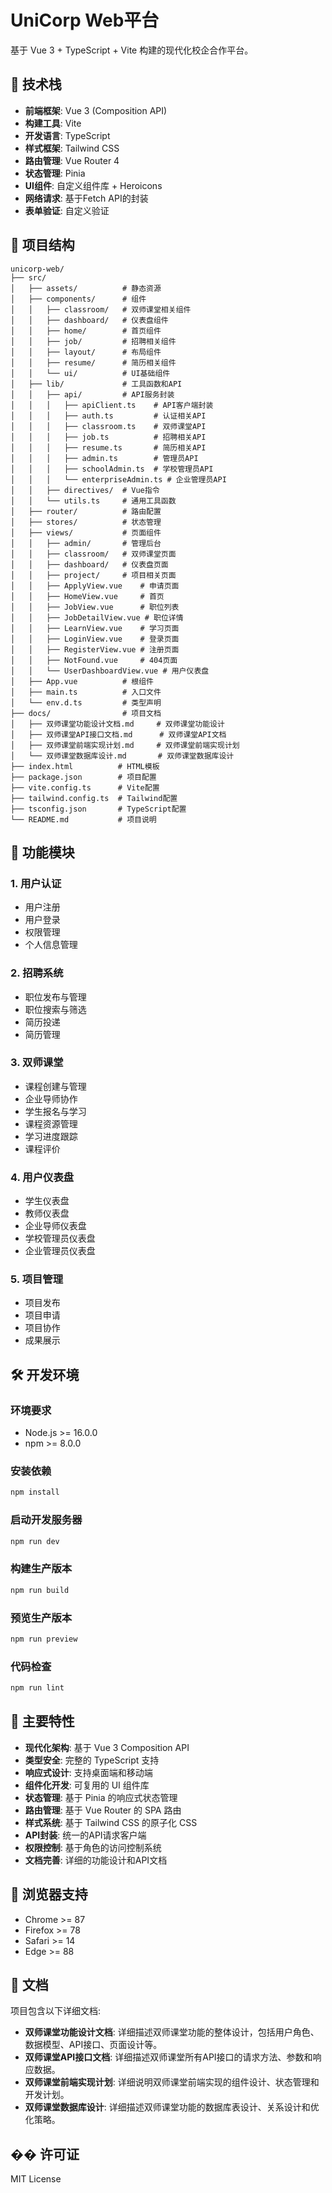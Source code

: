 # UniCorp Web平台

基于 Vue 3 + TypeScript + Vite 构建的现代化校企合作平台。

## 🚀 技术栈

- **前端框架**: Vue 3 (Composition API)
- **构建工具**: Vite
- **开发语言**: TypeScript
- **样式框架**: Tailwind CSS
- **路由管理**: Vue Router 4
- **状态管理**: Pinia
- **UI组件**: 自定义组件库 + Heroicons
- **网络请求**: 基于Fetch API的封装
- **表单验证**: 自定义验证

## 📁 项目结构

```
unicorp-web/
├── src/
│   ├── assets/          # 静态资源
│   ├── components/      # 组件
│   │   ├── classroom/   # 双师课堂相关组件
│   │   ├── dashboard/   # 仪表盘组件
│   │   ├── home/        # 首页组件
│   │   ├── job/         # 招聘相关组件
│   │   ├── layout/      # 布局组件
│   │   ├── resume/      # 简历相关组件
│   │   └── ui/          # UI基础组件
│   ├── lib/             # 工具函数和API
│   │   ├── api/         # API服务封装
│   │   │   ├── apiClient.ts    # API客户端封装
│   │   │   ├── auth.ts         # 认证相关API
│   │   │   ├── classroom.ts    # 双师课堂API
│   │   │   ├── job.ts          # 招聘相关API
│   │   │   ├── resume.ts       # 简历相关API
│   │   │   ├── admin.ts        # 管理员API
│   │   │   ├── schoolAdmin.ts  # 学校管理员API
│   │   │   └── enterpriseAdmin.ts # 企业管理员API
│   │   ├── directives/  # Vue指令
│   │   └── utils.ts     # 通用工具函数
│   ├── router/          # 路由配置
│   ├── stores/          # 状态管理
│   ├── views/           # 页面组件
│   │   ├── admin/       # 管理后台
│   │   ├── classroom/   # 双师课堂页面
│   │   ├── dashboard/   # 仪表盘页面
│   │   ├── project/     # 项目相关页面
│   │   ├── ApplyView.vue    # 申请页面
│   │   ├── HomeView.vue     # 首页
│   │   ├── JobView.vue      # 职位列表
│   │   ├── JobDetailView.vue # 职位详情
│   │   ├── LearnView.vue    # 学习页面
│   │   ├── LoginView.vue    # 登录页面
│   │   ├── RegisterView.vue # 注册页面
│   │   ├── NotFound.vue     # 404页面
│   │   └── UserDashboardView.vue # 用户仪表盘
│   ├── App.vue          # 根组件
│   ├── main.ts          # 入口文件
│   └── env.d.ts         # 类型声明
├── docs/                # 项目文档
│   ├── 双师课堂功能设计文档.md     # 双师课堂功能设计
│   ├── 双师课堂API接口文档.md      # 双师课堂API文档
│   ├── 双师课堂前端实现计划.md     # 双师课堂前端实现计划
│   └── 双师课堂数据库设计.md       # 双师课堂数据库设计
├── index.html          # HTML模板
├── package.json        # 项目配置
├── vite.config.ts      # Vite配置
├── tailwind.config.ts  # Tailwind配置
├── tsconfig.json       # TypeScript配置
└── README.md           # 项目说明
```

## 🎯 功能模块

### 1. 用户认证
- 用户注册
- 用户登录
- 权限管理
- 个人信息管理

### 2. 招聘系统
- 职位发布与管理
- 职位搜索与筛选
- 简历投递
- 简历管理

### 3. 双师课堂
- 课程创建与管理
- 企业导师协作
- 学生报名与学习
- 课程资源管理
- 学习进度跟踪
- 课程评价

### 4. 用户仪表盘
- 学生仪表盘
- 教师仪表盘
- 企业导师仪表盘
- 学校管理员仪表盘
- 企业管理员仪表盘

### 5. 项目管理
- 项目发布
- 项目申请
- 项目协作
- 成果展示

## 🛠️ 开发环境

### 环境要求
- Node.js >= 16.0.0
- npm >= 8.0.0

### 安装依赖
```bash
npm install
```

### 启动开发服务器
```bash
npm run dev
```

### 构建生产版本
```bash
npm run build
```

### 预览生产版本
```bash
npm run preview
```

### 代码检查
```bash
npm run lint
```

## 🌟 主要特性

- **现代化架构**: 基于 Vue 3 Composition API
- **类型安全**: 完整的 TypeScript 支持
- **响应式设计**: 支持桌面端和移动端
- **组件化开发**: 可复用的 UI 组件库
- **状态管理**: 基于 Pinia 的响应式状态管理
- **路由管理**: 基于 Vue Router 的 SPA 路由
- **样式系统**: 基于 Tailwind CSS 的原子化 CSS
- **API封装**: 统一的API请求客户端
- **权限控制**: 基于角色的访问控制系统
- **文档完善**: 详细的功能设计和API文档

## 📱 浏览器支持

- Chrome >= 87
- Firefox >= 78
- Safari >= 14
- Edge >= 88

## 📖 文档

项目包含以下详细文档:

- **双师课堂功能设计文档**: 详细描述双师课堂功能的整体设计，包括用户角色、数据模型、API接口、页面设计等。
- **双师课堂API接口文档**: 详细描述双师课堂所有API接口的请求方法、参数和响应数据。
- **双师课堂前端实现计划**: 详细说明双师课堂前端实现的组件设计、状态管理和开发计划。
- **双师课堂数据库设计**: 详细描述双师课堂功能的数据库表设计、关系设计和优化策略。

## �� 许可证

MIT License 